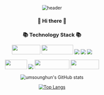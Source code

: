 

<div align=center>
  
![header](https://capsule-render.vercel.app/api?type=slice&color=auto&section=header&text=%20Hey~%20Soung%20Hun&fontSize=40&rotate=10&fontAlign=70&fontAlignY=20)
 
  <h3 align="center"> 👋 Hi there 👋 </h3>
  
<h3 align="center">📚 Technology Stack 📚</h3>
<p align="center">
 <img src= "https://img.shields.io/badge/java-%23ED8B00.svg?style=for-the-badge&logo=java&logoColor=white" width="90" height="30"/>
  <img src= "https://img.shields.io/badge/spring-%236DB33F.svg?style=for-the-badge&logo=spring&logoColor=white" width="100" height="30"/>
 <img src="https://img.shields.io/badge/Springboot-6DB33F?style=for-the-badge&logo=Springboot&logoColor=white">
  <img src= "https://img.shields.io/badge/MySQL-4479A1?style=for-the-badge&logo=Mysql&logoColor=white">
  <img src="https://img.shields.io/badge/gradle-02303A?style=for-the-badge&logo=gradle&logoColor=white">
  <p>
<div align=center>
  <img src= "https://img.shields.io/badge/AWS-%23FF9900.svg?style=for-the-badge&logo=amazon-aws&logoColor=white" width="70" height="30"/>
    <img src="https://img.shields.io/badge/Linux-FCC624?style=for-the-badge&logo=linux&logoColor=black">
    <img src= "https://img.shields.io/badge/IntelliJIDEA-000000.svg?style=for-the-badge&logo=intellij-idea&logoColor=white" width="110" height="30"/>
<img src= "https://img.shields.io/badge/github-%23121011.svg?style=for-the-badge&logo=github&logoColor=white" width="90" height="30"/>
  <p>
<div align=center>
 <p>

<p align="center" float="left">

 
 ![umsounghun's GitHub stats](https://github-readme-stats.vercel.app/api?username=umsounghun&show_icons=true&theme=tokyonight) 
  
  [![Top Langs](https://github-readme-stats.vercel.app/api/top-langs/?username=anuraghazra&layout=compact)](https://github.com/anuraghazra/github-readme-stats)

  
<!---
ohyeryung/ohyeryung is a ✨ special ✨ repository because its `README.md` (this file) appears on your GitHub profile.
You can click the Preview link to take a look at your changes.
--->
